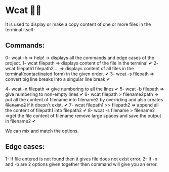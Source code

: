 # Wcat 🚀🚀 

It is used to display or make a copy content of one or more files in the terminal itself:

## Commands:
0- wcat -h                        => help! -> displays all the commands and edge cases of the project. 
1- wcat filepath                  => displays content of the file in the terminal ✔
2- wcat filepath1 filepath2 ...   => displays content of all files in the terminal(contactinated form) in the given order. ✔
3- wcat -s filepath               => convert big line breaks into a singular line break ✔

4- wcat -n filepath               => give numbering to all the lines  ✔
5- wcat -b filepath               => give numbering to non-empty lines  ✔
6- wcat filepath > filename2path  => put all the content of filename into filename2 by overriding and also creates ~~filename2~~ if it doesn't exist. ✔
7- wcat filepath1 >> filepath2    => append all the content of filepath1 into filepath2 ✔
8- wcat -s filename > filename2   =>get the file content of filename remove large spaces and save the output in filename2 ✔

We can mix and match the options.

## Edge cases:

1- If file entered is not found then it gives file does not exist error.
2- If -n and -b are 2 options given together then command will give you an error.